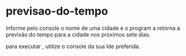 # previsao-do-tempo
Informe pelo console o nome de uma cidade e o program a retorna 
a previsão do tempo para a cidade nos proxímos sete dias.

para executar , utilize o console da sua Ide preferida. 
